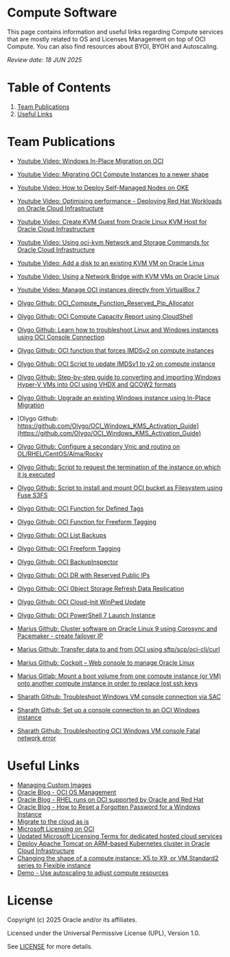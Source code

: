 # Compute Software

This page contains information and useful links regarding Compute services that are mostly related to OS and Licenses Management on top of OCI Compute. You can also find resources about BYOI, BYOH and Autoscaling.

<i>Review date: 18 JUN 2025</i>

# Table of Contents

1. [Team Publications](#team-publications)
2. [Useful Links](#useful-links)

# Team Publications
- [Youtube Video: Windows In-Place Migration on OCI](https://youtu.be/W6j79zRdcuE)
- [Youtube Video: Migrating OCI Compute Instances to a newer shape](https://youtu.be/mXr5sosWdvI?feature=shared)
- [Youtube Video: How to Deploy Self-Managed Nodes on OKE](https://www.youtube.com/watch?v=OroPnRN7arE)
- [Youtube Video: Optimising performance - Deploying Red Hat Workloads on Oracle Cloud Infrastructure](https://www.youtube.com/watch?v=_18PgW4NN40)
- [Youtube Video: Create KVM Guest from Oracle Linux KVM Host for Oracle Cloud Infrastructure](https://www.youtube.com/watch?v=IiSsC7EqZSE)
- [Youtube Video: Using oci-kvm Network and Storage Commands for Oracle Cloud Infrastructure](https://www.youtube.com/watch?v=IiSsC7EqZSE)
- [Youtube Video: Add a disk to an existing KVM VM on Oracle Linux](https://www.youtube.com/watch?v=B3h_DWOMwrk&t=16s)
- [Youtube Video: Using a Network Bridge with KVM VMs on Oracle Linux](https://www.youtube.com/watch?v=CXBTBxFoSKI&t=120s)
- [Youtube Video: Manage OCI instances directly from VirtualBox 7](https://www.youtube.com/watch?v=uFEN4Di-WDE)

- [Olygo Github: OCI_Compute_Function_Reserved_Pip_Allocator](https://github.com/Olygo/OCI-FN_reserved_pip_allocator)
- [Olygo Github: OCI Compute Capacity Report using CloudShell](https://github.com/Olygo/OCI_ComputeCapacityReport)
- [Olygo Github: Learn how to troubleshoot Linux and Windows instances using OCI Console Connection](https://github.com/Olygo/OCI_Console-Connections)
- [Olygo Github: OCI function that forces IMDSv2 on compute instances](https://github.com/Olygo/OCI-FN_IMDS-Watcher)
- [Olygo Github: OCI Script to update IMDSv1 to v2 on compute instance](https://github.com/Olygo/OCI_IMDS-Watchdog)
- [Olygo Github: Step-by-step guide to converting and importing Windows Hyper-V VMs into OCI using VHDX and QCOW2 formats](https://github.com/Olygo/OCI_Windows-VHDX-Import)
- [Olygo Github: Upgrade an existing Windows instance using In-Place Migration](https://github.com/Olygo/OCI_Windows_In-Place_Migration)
- [Olygo Github: https://github.com/Olygo/OCI_Windows_KMS_Activation_Guide](https://github.com/Olygo/OCI_Windows_KMS_Activation_Guide)
- [Olygo Github: Configure a secondary Vnic and routing on OL/RHEL/CentOS/Alma/Rocky](https://github.com/Olygo/OCI_Multi_VNIC_Setup)
- [Olygo Github: Script to request the termination of the instance on which it is executed](https://github.com/Olygo/OCI_Self-Terminate)
- [Olygo Github: Script to install and mount OCI bucket as Filesystem using Fuse S3FS](https://github.com/Olygo/OCI_S3FS)
- [Olygo Github: OCI Function for Defined Tags](https://github.com/Olygo/OCI-FN_TagCompute_DT)
- [Olygo Github: OCI Function for Freeform Tagging](https://github.com/Olygo/OCI-FN_TagCompute_FF)
- [Olygo Github: OCI List Backups](https://github.com/Olygo/OCI-ShowBackups)
- [Olygo Github: OCI Freeform Tagging](https://github.com/Olygo/OCI-TagCompute)
- [Olygo Github: OCI BackupInspector](https://github.com/Olygo/OCI-BackupInspector)
- [Olygo Github: OCI DR with Reserved Public IPs](https://github.com/Olygo/OCI_DR-Reserved_PIP)
- [Olygo Github: OCI Object Storage Refresh Data Replication ](https://github.com/Olygo/OCI-OS_RefreshDataReplication)
- [Olygo Github: OCI Cloud-Init WinPwd Update](https://github.com/Olygo/CloudInit_WinPwd_Update)
- [Olygo Github: OCI PowerShell 7 Launch Instance](https://github.com/Olygo/OCI_Pwsh_Launch_Instance)

- [Marius Github: Cluster software on Oracle Linux 9 using Corosync and Pacemaker - create failover IP](https://github.com/mariusscholtz/Oracle-Cloud-Infrastructure-resources/blob/main/cluster/readme.md)
- [Marius Github: Transfer data to and from OCI using sftp/scp/oci-cli/curl](https://github.com/mariusscholtz/Oracle-Cloud-Infrastructure-resources/blob/main/VM-shapes/data%20transfer%20to%20OCI%20v1.0.pdf)
- [Marius Github: Cockpit – Web console to manage Oracle Linux](https://github.com/mariusscholtz/Oracle-Cloud-Infrastructure-resources/tree/main/cockpit)
- [Marius Gitlab: Mount a boot volume from one compute instance (or VM) onto another compute instance in order to replace lost ssh keys](https://gitlab.com/ms76152/system-administration)

- [Sharath Github: Troubleshoot Windows VM console connection via SAC](https://github.com/skbkkl/sharkuma/blob/main/Oracle-Cloud-Infrastructure-resources/Oracle-OCI-Troubleshooting/Troubleshooting-OCI-Win-VM-Console-Connection.pdf)
- [Sharath Github: Set up a console connection to an OCI Windows instance](https://github.com/skbkkl/sharkuma/blob/main/Oracle-Cloud-Infrastructure-resources/Oracle-OCI-Troubleshooting/Windows-Instance-Console-Creation.pdf)
- [Sharath Github: Troubleshooting OCI Windows VM console Fatal network error](https://github.com/skbkkl/sharkuma/blob/main/Oracle-Cloud-Infrastructure-resources/Oracle-OCI-Troubleshooting/OCI-Win-Instance-Console-Connection-FATAL%20ERROR-Network-error.pdf)
  
# Useful Links

- [Managing Custom Images](https://docs.oracle.com/en-us/iaas/Content/Compute/Tasks/managingcustomimages.htm)
- [Oracle Blog - OCI OS Management](https://blogs.oracle.com/cloud-infrastructure/post/os-management-with-oracle-cloud-infrastructure)
- [Oracle Blog - RHEL runs on OCI supported by Oracle and Red Hat](https://blogs.oracle.com/cloud-infrastructure/post/red-hat-enterprise-linux-supported-oci)
- [Oracle Blog - How to Reset a Forgotten Password for a Windows Instance](https://blogs.oracle.com/cloud-infrastructure/post/tutorial-how-to-reset-a-forgotten-password-for-a-windows-instance)
- [Migrate to the cloud as is](https://www.oracle.com/cloud/oci-migration-hub/)
- [Microsoft Licensing on OCI](https://docs.oracle.com/en-us/iaas/Content/Compute/References/microsoftlicensing.htm)
- [Updated Microsoft Licensing Terms for dedicated hosted cloud services](https://www.microsoft.com/en-us/licensing/news/updated-licensing-rights-for-dedicated-cloud)
- [Deploy Apache Tomcat on ARM-based Kubernetes cluster in Oracle Cloud Infrastructure](https://apexapps.oracle.com/pls/apex/r/dbpm/livelabs/run-workshop?p210_wid=824&p210_wec=&session=15158640819235)
- [Changing the shape of a compute instance: X5 to X9, or VM.Standard2 series to Flexible instance](https://docs.oracle.com/en-us/iaas/Content/Compute/Tasks/resizinginstances.htm#Changing_the_Shape_of_an_Instance)
- [Demo - Use autoscaling to adjust compute resources](https://docs.oracle.com/en/learn/configure_auto_scaling/index.html#introduction)

# License

Copyright (c) 2025 Oracle and/or its affiliates.

Licensed under the Universal Permissive License (UPL), Version 1.0.

See [LICENSE](https://github.com/oracle-devrel/technology-engineering/blob/main/LICENSE) for more details.

